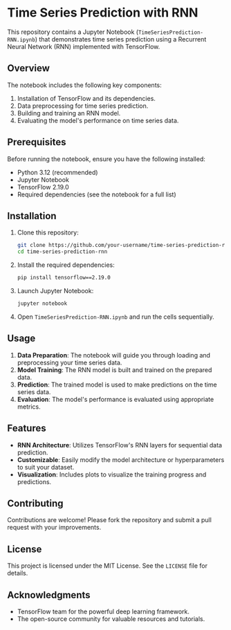 # Time Series Prediction with RNN

This repository contains a Jupyter Notebook (`TimeSeriesPrediction-RNN.ipynb`) that demonstrates time series prediction using a Recurrent Neural Network (RNN) implemented with TensorFlow.

## Overview

The notebook includes the following key components:
1. Installation of TensorFlow and its dependencies.
2. Data preprocessing for time series prediction.
3. Building and training an RNN model.
4. Evaluating the model's performance on time series data.

## Prerequisites

Before running the notebook, ensure you have the following installed:
- Python 3.12 (recommended)
- Jupyter Notebook
- TensorFlow 2.19.0
- Required dependencies (see the notebook for a full list)

## Installation

1. Clone this repository:
   ```bash
   git clone https://github.com/your-username/time-series-prediction-rnn.git
   cd time-series-prediction-rnn
   ```

2. Install the required dependencies:
   ```bash
   pip install tensorflow==2.19.0
   ```

3. Launch Jupyter Notebook:
   ```bash
   jupyter notebook
   ```

4. Open `TimeSeriesPrediction-RNN.ipynb` and run the cells sequentially.

## Usage

1. **Data Preparation**: The notebook will guide you through loading and preprocessing your time series data.
2. **Model Training**: The RNN model is built and trained on the prepared data.
3. **Prediction**: The trained model is used to make predictions on the time series data.
4. **Evaluation**: The model's performance is evaluated using appropriate metrics.

## Features

- **RNN Architecture**: Utilizes TensorFlow's RNN layers for sequential data prediction.
- **Customizable**: Easily modify the model architecture or hyperparameters to suit your dataset.
- **Visualization**: Includes plots to visualize the training progress and predictions.

## Contributing

Contributions are welcome! Please fork the repository and submit a pull request with your improvements.

## License

This project is licensed under the MIT License. See the `LICENSE` file for details.

## Acknowledgments

- TensorFlow team for the powerful deep learning framework.
- The open-source community for valuable resources and tutorials.
